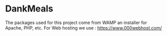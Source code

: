 # DankMeals

The packages used for this project come from WAMP an installer for Apache, PHP, etc.
For Web hosting we use : https://www.000webhost.com/
